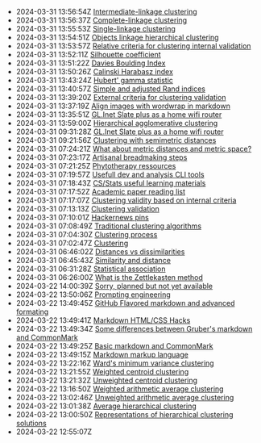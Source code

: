 * 2024-03-31 13:56:54Z [Intermediate-linkage clustering](../31)
* 2024-03-31 13:56:37Z [Complete-linkage clustering](../30)
* 2024-03-31 13:55:53Z [Single-linkage clustering](../29)
* 2024-03-31 13:54:51Z [Objects linkage hierarchical clustering](../28)
* 2024-03-31 13:53:57Z [Relative criteria for clustering internal validation](../27)
* 2024-03-31 13:52:11Z [Silhouette coefficient](../26)
* 2024-03-31 13:51:22Z [Davies Boulding Index](../25)
* 2024-03-31 13:50:26Z [Calinski Harabasz index](../24)
* 2024-03-31 13:43:24Z [Hubert' gamma statistic](../22)
* 2024-03-31 13:40:57Z [Simple and adjusted Rand indices](../21)
* 2024-03-31 13:39:20Z [External criteria for clustering validation](../20)
* 2024-03-31 13:37:19Z [Align images with wordwrap in markdown](../19)
* 2024-03-31 13:35:51Z [GL.Inet Slate plus as a home wifi router](../47)
* 2024-03-31 13:59:00Z [Hierarchical agglomerative clustering](../32)
* 2024-03-31 09:31:28Z [GL.Inet Slate plus as a home wifi router](../18)
* 2024-03-31 09:21:56Z [Clustering with semimetric distances](../17)
* 2024-03-31 07:24:21Z [What about metric distances and metric space?](../16)
* 2024-03-31 07:23:17Z [Artisanal breadmaking steps](../15)
* 2024-03-31 07:21:25Z [Phytotherapy ressources](../14)
* 2024-03-31 07:19:57Z [Usefull dev and analysis CLI tools](../13)
* 2024-03-31 07:18:43Z [CS/Stats useful learning materials](../12)
* 2024-03-31 07:17:52Z [Academic paper reading list ](../11)
* 2024-03-31 07:17:07Z [Clustering validity based on internal criteria](../10)
* 2024-03-31 07:13:13Z [Clustering validation](../9)
* 2024-03-31 07:10:01Z [Hackernews pins ](../8)
* 2024-03-31 07:08:49Z [Traditional clustering algorithms](../7)
* 2024-03-31 07:04:30Z [Clustering process](../6)
* 2024-03-31 07:02:47Z [Clustering](../5)
* 2024-03-31 06:46:02Z [Distances vs dissimilarities](../4)
* 2024-03-31 06:45:43Z [Similarity and distance](../3)
* 2024-03-31 06:31:28Z [Statistical association](../2)
* 2024-03-31 06:26:00Z [What is the Zettlekasten method](../1)
* 2024-03-22 14:00:39Z [Sorry, planned but not yet available](../0)
* 2024-03-22 13:50:06Z [Prompting engineering](../46)
* 2024-03-22 13:49:45Z [GitHub Flavored markdown and advanced formating](../43)
* 2024-03-22 13:49:41Z [Markdown HTML/CSS Hacks](../44)
* 2024-03-22 13:49:34Z [Some differences between Gruber's markdown and CommonMark ](../42)
* 2024-03-22 13:49:25Z [Basic markdown and CommonMark](../41)
* 2024-03-22 13:49:15Z [Markdown markup language](../40)
* 2024-03-22 13:22:16Z [Ward's minimum variance clustering](../39)
* 2024-03-22 13:21:55Z [Weighted centroid clustering](../38)
* 2024-03-22 13:21:32Z [Unweighted centroid clustering](../37)
* 2024-03-22 13:16:50Z [Weighted arithmetic average clustering](../36)
* 2024-03-22 13:02:46Z [Unweighted arithmetic average clustering](../35)
* 2024-03-22 13:01:38Z [Average hierarchical clustering](../34)
* 2024-03-22 13:00:50Z [Representations of hierarchical clustering solutions](../33)
* 2024-03-22 12:55:07Z [](../23)
